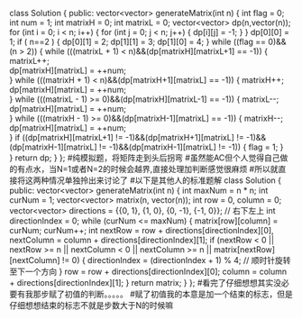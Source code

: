 class Solution {
public:
    vector<vector<int>> generateMatrix(int n) {
        int flag = 0;
        int num = 1;
        int matrixH = 0;
        int matrixL = 0;
        vector<vector<int>> dp(n,vector<int>(n));
        for (int i = 0; i < n; i++) {
            for (int j = 0; j < n; j++) {
                dp[i][j] = -1;
            }
        }
        dp[0][0] = 1;
        if ( n==2 ) {
            dp[0][1] = 2;
            dp[1][1] = 3;
            dp[1][0] = 4;
        }
        while ((flag == 0)&&(n > 2)) {
            while (((matrixL + 1) < n)&&(dp[matrixH][matrixL+1] == -1)) {
                    matrixL++;   
                    dp[matrixH][matrixL] = ++num;                               
            }
            while (((matrixH + 1) < n)&&(dp[matrixH+1][matrixL] == -1)) {
                    matrixH++; 
                    dp[matrixH][matrixL] = ++num;                                 
            }
            while (((matrixL - 1) >= 0)&&(dp[matrixH][matrixL-1] == -1)) {
                    matrixL--;
                    dp[matrixH][matrixL] = ++num;                                  
            }
            while (((matrixH - 1) >= 0)&&(dp[matrixH-1][matrixL] == -1)) {
                    matrixH--;
                    dp[matrixH][matrixL] = ++num;                                 
            }
            if ((dp[matrixH][matrixL+1] != -1)&&(dp[matrixH+1][matrixL] != -1)&&(dp[matrixH-1][matrixL] != -1)&&(dp[matrixH-1][matrixL] != -1)) {
                flag = 1;
            }                
        }
        return dp;
    }
};
#纯模拟题，将矩阵走到头后拐弯
#虽然能AC但个人觉得自己做的有点水，当N=1或者N=2的时候会越界,直接处理加判断感觉很麻烦
#所以就直接将这两种情况单独拎出来讨论了
#以下是其他人的标准题解
class Solution {
public:
    vector<vector<int>> generateMatrix(int n) {
        int maxNum = n * n;
        int curNum = 1;
        vector<vector<int>> matrix(n, vector<int>(n));
        int row = 0, column = 0;
        vector<vector<int>> directions = {{0, 1}, {1, 0}, {0, -1}, {-1, 0}};  // 右下左上
        int directionIndex = 0;
        while (curNum <= maxNum) {
            matrix[row][column] = curNum;
            curNum++;
            int nextRow = row + directions[directionIndex][0], nextColumn = column + directions[directionIndex][1];
            if (nextRow < 0 || nextRow >= n || nextColumn < 0 || nextColumn >= n || matrix[nextRow][nextColumn] != 0) {
                directionIndex = (directionIndex + 1) % 4;  // 顺时针旋转至下一个方向
            }
            row = row + directions[directionIndex][0];
            column = column + directions[directionIndex][1];
        }
        return matrix;
    }
};
#看完了仔细想想其实没必要有我那步赋了初值的判断。。。。。
#赋了初值我的本意是加一个结束的标志，但是仔细想想结束的标志不就是步数大于N的时候嘛